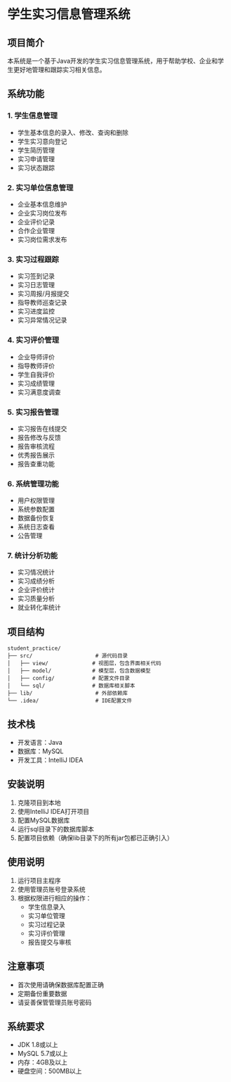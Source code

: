 # 学生实习信息管理系统

## 项目简介
本系统是一个基于Java开发的学生实习信息管理系统，用于帮助学校、企业和学生更好地管理和跟踪实习相关信息。

## 系统功能
### 1. 学生信息管理
- 学生基本信息的录入、修改、查询和删除
- 学生实习意向登记
- 学生简历管理
- 实习申请管理
- 实习状态跟踪

### 2. 实习单位信息管理
- 企业基本信息维护
- 企业实习岗位发布
- 企业评价记录
- 合作企业管理
- 实习岗位需求发布

### 3. 实习过程跟踪
- 实习签到记录
- 实习日志管理
- 实习周报/月报提交
- 指导教师巡查记录
- 实习进度监控
- 实习异常情况记录

### 4. 实习评价管理
- 企业导师评价
- 指导教师评价
- 学生自我评价
- 实习成绩管理
- 实习满意度调查

### 5. 实习报告管理
- 实习报告在线提交
- 报告修改与反馈
- 报告审核流程
- 优秀报告展示
- 报告查重功能

### 6. 系统管理功能
- 用户权限管理
- 系统参数配置
- 数据备份恢复
- 系统日志查看
- 公告管理

### 7. 统计分析功能
- 实习情况统计
- 实习成绩分析
- 企业评价统计
- 实习质量分析
- 就业转化率统计

## 项目结构
```
student_practice/
├── src/                    # 源代码目录
│   ├── view/              # 视图层，包含界面相关代码
│   ├── model/             # 模型层，包含数据模型
│   ├── config/            # 配置文件目录
│   └── sql/               # 数据库相关脚本
├── lib/                    # 外部依赖库
└── .idea/                  # IDE配置文件
```

## 技术栈
- 开发语言：Java
- 数据库：MySQL
- 开发工具：IntelliJ IDEA

## 安装说明
1. 克隆项目到本地
2. 使用IntelliJ IDEA打开项目
3. 配置MySQL数据库
4. 运行sql目录下的数据库脚本
5. 配置项目依赖（确保lib目录下的所有jar包都已正确引入）

## 使用说明
1. 运行项目主程序
2. 使用管理员账号登录系统
3. 根据权限进行相应的操作：
   - 学生信息录入
   - 实习单位管理
   - 实习过程记录
   - 实习评价管理
   - 报告提交与审核

## 注意事项
- 首次使用请确保数据库配置正确
- 定期备份重要数据
- 请妥善保管管理员账号密码

## 系统要求
- JDK 1.8或以上
- MySQL 5.7或以上
- 内存：4GB及以上
- 硬盘空间：500MB以上

